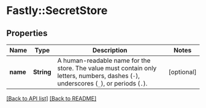 # Fastly::SecretStore

## Properties

| Name | Type | Description | Notes |
| ---- | ---- | ----------- | ----- |
| **name** | **String** | A human-readable name for the store. The value must contain only letters, numbers, dashes (`-`), underscores (`_`), or periods (`.`). | [optional] |

[[Back to API list]](../../README.md#endpoints) [[Back to README]](../../README.md)

